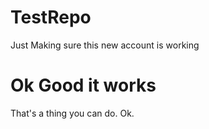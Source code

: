 # TestRepo
Just Making sure this new account is working

# Ok Good it works
That's a thing you can do. Ok.